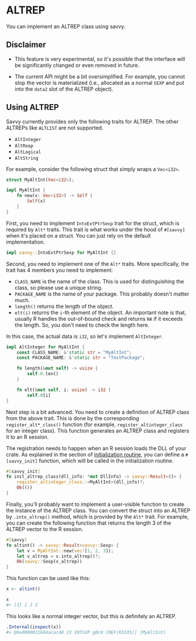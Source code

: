 # ALTREP

You can implement an ALTREP class using savvy. 

## Disclaimer

* This feature is very experimental, so it's possible that the interface will be
  significantly changed or even removed in future.

* The current API might be a bit oversimplified. For example, you cannot stop
  the vector is materialized (i.e., allocated as a normal `SEXP` and put into
  the `data2` slot of the ALTREP object).

## Using ALTREP

Savvy currently provides only the following traits for ALTREP. The other ALTREPs
like `ALTLIST` are not supported.

* `AltInteger`
* `AltReap`
* `AltLogical`
* `AltString`

For example, consider the following struct that simply wraps a `Vec<i32>`.

```rust
struct MyAltInt(Vec<i32>);

impl MyAltInt {
    fn new(x: Vec<i32>) -> Self {
        Self(x)
    }
}
```

First, you need to implement `IntoExtPtrSexp` trait for the struct, which is
required by `Alt*` traits. This trait is what works under the hood of `#[savvy]`
when it's placed on a struct. You can just rely on the default implementation.

```rust
impl savvy::IntoExtPtrSexp for MyAltInt {}
```

Second, you need to implement one of the `Alt*` traits. More specifically, the
trait has 4 members you need to implement:

* `CLASS_NAME` is the name of the class. This is used for distinguishing the class, so
  please use a unique string.
* `PACKAGE_NAME` is the name of your package. This probably doesn't matter much.
* `length()` returns the length of the object.
* `elt(i)` returns the `i`-th element of the object. An important note is that,
  usually R handles the out-of-bound check and returns `NA` if it exceeds the
  length. So, you don't need to check the length here.

In this case, the actual data is `i32`, so let's implement `AltInteger`.

``` rust
impl AltInteger for MyAltInt {
    const CLASS_NAME: &'static str = "MyAltInt";
    const PACKAGE_NAME: &'static str = "TestPackage";

    fn length(&mut self) -> usize {
        self.0.len()
    }

    fn elt(&mut self, i: usize) -> i32 {
        self.0[i]
}
```

Next step is a bit advanced. You need to create a definition of ALTREP class
from the above trait. This is done by the corresponding `register_alt*_class()`
function (for example, `register_altinteger_class` for an integer class). This
function generates an ALTREP class and registers it to an R session.

The registration needs to happen when an R session loads the DLL of your crate.
As explained in the section of [initialization routine](./initialization_routine.md),
you can define a `#[savvy_init]` function, which will be called in the 
initialization routine.

``` rust
#[savvy_init]
fn init_altrep_class(dll_info: *mut DllInfo) -> savvy::Result<()> {
    register_altinteger_class::<MyAltInt>(dll_info)?;
    Ok(())
}
```

Finally, you'll probably want to implement a user-visible function to create the
instance of the ALTREP class. You can convert the struct into an ALTREP by
`.into_altrep()` method, which is provided by the `Alt*` trait. For example, you
can create the following function that returns the length 3 of the ALTREP vector
to the R session.

``` rust
#[savvy]
fn altint() -> savvy::Result<savvy::Sexp> {
    let v = MyAltInt::new(vec![1, 2, 3]);
    let v_altrep = v.into_altrep()?;
    Ok(savvy::Sexp(v_altrep))
}
```

This function can be used like this:

``` r
x <- altint()

x
#> [1] 1 2 3
```

This looks like a normal integer vector, but this is definitely an ALTREP.

```r
.Internal(inspect(x))
#> @0x0000021684acac40 13 INTSXP g0c0 [REF(65535)] (MyAltInt)
```
